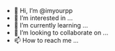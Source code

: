 - 👋 Hi, I’m @imyourpp
- 👀 I’m interested in ...
- 🌱 I’m currently learning ...
- 💞️ I’m looking to collaborate on ...
- 📫 How to reach me ...

<!---
imyourpp/imyourpp is a ✨ special ✨ repository because its `README.md` (this file) appears on your GitHub profile.
You can click the Preview link to take a look at your changes.
--->
